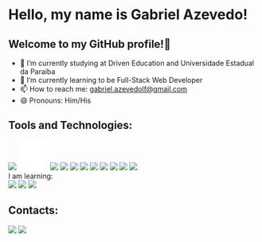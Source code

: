 # Hello, my name is Gabriel Azevedo!
## Welcome to my GitHub profile!👋 


- 🔭 I’m currently studying at Driven Education and Universidade Estadual da Paraíba
- 🌱 I’m currently learning to be Full-Stack Web Developer
- 📫 How to reach me: gabriel.azevedolf@gmail.com
- 😄 Pronouns: Him/His

## Tools and Technologies:

<div>

<img src="https://cdn.jsdelivr.net/gh/devicons/devicon/icons/git/git-original.svg" style="heigth:60px; width:60px"/>
          

<img src="https://raw.githubusercontent.com/tissyane/tissyane/main/GitHub-LightIcon.png" style="heigth:60px; width:60px"/>                    


<img src="https://cdn.jsdelivr.net/gh/devicons/devicon/icons/html5/html5-original.svg" style="heigth:60px; width:60px"/>          

          
<img src="https://cdn.jsdelivr.net/gh/devicons/devicon/icons/css3/css3-original.svg" style="heigth:60px; width:60px"/>


<img src="https://cdn.jsdelivr.net/gh/devicons/devicon/icons/javascript/javascript-original.svg" style="heigth:60px; width:60px"/>


<img src="https://cdn.jsdelivr.net/gh/devicons/devicon/icons/linux/linux-original.svg" style="heigth:60px; width:60px"/>
          

<img src="https://cdn.jsdelivr.net/gh/devicons/devicon/icons/react/react-original.svg" style="heigth:60px; width:60px"/>
          

<img src="https://cdn.jsdelivr.net/gh/devicons/devicon/icons/nodejs/nodejs-original.svg" style="heigth:60px; width:60px"/>


<img src="https://cdn.jsdelivr.net/gh/devicons/devicon/icons/mongodb/mongodb-plain-wordmark.svg" style="heigth:60px; width:60px"/>


<img src="https://cdn.jsdelivr.net/gh/devicons/devicon/icons/postgresql/postgresql-plain.svg" style="heigth:60px; width:60px"/>


<img src="https://cdn.jsdelivr.net/gh/devicons/devicon/icons/typescript/typescript-original.svg" style="heigth:60px; width:60px"/>
          
          
</div style="display:flex; justify-content:center; gap:50px"

          
## I am learning:


<div>

<img src="https://cdn.jsdelivr.net/gh/devicons/devicon/icons/redis/redis-plain-wordmark.svg" style="heigth:60px; width:60px"/>


<img src="https://cdn.jsdelivr.net/gh/devicons/devicon/icons/amazonwebservices/amazonwebservices-plain-wordmark.svg" style="heigth:60px; width:60px"/>


<img src="https://cdn.jsdelivr.net/gh/devicons/devicon/icons/docker/docker-plain-wordmark.svg" style="heigth:60px; width:60px"/>


</div style="display:flex; justify-content:center; gap:50px">
          

## Contacts:

<div>
<a href = "mailto:gabriel.azevedolf@gmail.com"><img src="https://img.shields.io/badge/Gmail-D14836?style=for-the-badge&logo=gmail&logoColor=white" target="_blank"></a>
<a href="www.linkedin.com/in/gabriel-azevedolf" target="_blank"><img src="https://img.shields.io/badge/-LinkedIn-%230077B5?style=for-the-badge&logo=linkedin&logoColor=white" target="_blank"></a>   
</div>
